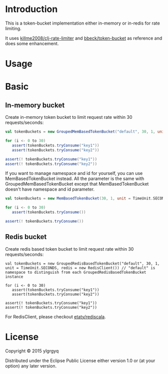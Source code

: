 # Introduction

This is a token-bucket implementation either in-memory or in-redis for rate limiting.

It uses [killme2008/clj-rate-limiter](https://github.com/killme2008/clj-rate-limiter) and [bbeck/token-bucket](https://github.com/bbeck/token-bucket) as reference and does some enhancement.

# Usage


# Basic

## In-memory bucket

Create in-memory token bucket to limit request rate within 30 requests/seconds:
```scala
val tokenBuckets = new GroupedMemBasedTokenBucket("default", 30, 1, unit = TimeUnit.SECONDS) // "default" is namespace to distinguish from each GroupedRedisBasedTokenBucket instance

for (i <- 0 to 30)
   assert(tokenBuckets.tryConsume("key1"))
   assert(tokenBuckets.tryConsume("key2"))

assert(! tokenBuckets.tryConsume("key1"))
assert(! tokenBuckets.tryConsume("key2"))
```

If you want to manage namespace and id for yourself, you can use MemBasedTokenBucket instead. All the parameter is the same with GroupedMemBasedTokenBucket except that MemBasedTokenBucket doesn't have namespace and id parameter.
```scala
val tokenBuckets = new MemBasedTokenBucket(30, 1, unit = TimeUnit.SECONDS) 

for (i <- 0 to 30)
   assert(tokenBuckets.tryConsume())

assert(! tokenBuckets.tryConsume())
```

## Redis bucket

Create redis based token bucket to limit request rate within 30 requests/seconds:
```
val tokenBuckets = new GroupedRedisBasedTokenBucket("default", 30, 1, unit = TimeUnit.SECONDS, redis = new RedisClient()) // "default" is namespace to distinguish from each GroupedRedisBasedTokenBucket instance

for (i <- 0 to 30)
   assert(tokenBuckets.tryConsume("key1"))
   assert(tokenBuckets.tryConsume("key2"))

assert(! tokenBuckets.tryConsume("key1"))
assert(! tokenBuckets.tryConsume("key2"))
```

For RedisClient, please checkout [etaty/rediscala](https://github.com/etaty/rediscala).

# License

Copyright © 2015 ylgrgyq

Distributed under the Eclipse Public License either version 1.0 or (at your option) any later version.
